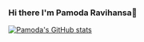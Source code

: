 ### Hi there I'm Pamoda Ravihansa👋

<!--
**pamodaravihansa/pamodaravihansa** is a ✨ _special_ ✨ repository because its `README.md` (this file) appears on your GitHub profile.

Here are some ideas to get you started:

- 🔭 I’m currently working on ...
- 🌱 I’m currently learning ...
- 👯 I’m looking to collaborate on ...
- 🤔 I’m looking for help with ...
- 💬 Ask me about ...
- 📫 How to reach me: ...
- 😄 Pronouns: ...
- ⚡ Fun fact: ...
-->

[![Pamoda's GitHub stats](https://github-readme-stats.vercel.app/api?username=pamodaravihansa)](https://github.com/pamodaravihansa/github-readme-stats)
